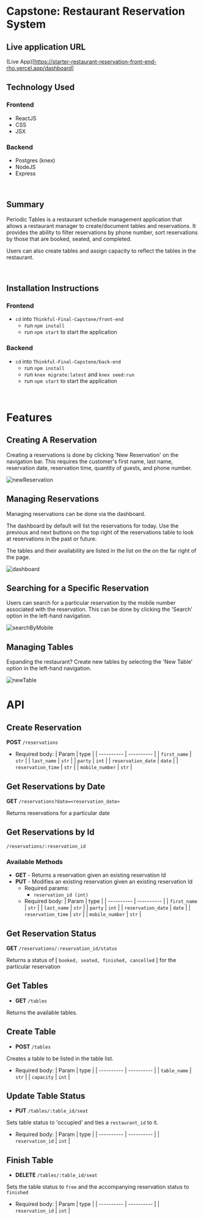 # Capstone: Restaurant Reservation System

## Live application URL
(Live App)[https://starter-restaurant-reservation-front-end-rho.vercel.app/dashboard]

## Technology Used
### Frontend
- ReactJS
- CSS
- JSX

### Backend
- Postgres (knex)
- NodeJS
- Express

<br>

## Summary
Periodic Tables is a restaurant schedule management application that allows a restaurant manager to create/document tables and reservations. It provides the ability to filter reservations by phone number, sort reservations by those that are booked, seated, and completed.

Users can also create tables and assign capacity to reflect the tables in the restaurant.

<br>

## Installation Instructions

### Frontend
- `cd` into `Thinkful-Final-Capstone/front-end`
  - run `npm install`
  - run `npm start` to start the application

### Backend
- `cd` into `Thinkful-Final-Capstone/back-end`
  - run `npm install`
  - run `knex migrate:latest` and `knex seed:run`
  - run `npm start` to start the application

<br>

# Features

## Creating A Reservation
Creating a reservations is done by clicking 'New Reservation' on the navigation bar. This requires the customer's first name, last name, reservation date, reservation time, quantity of guests, and phone number.

![newReservation](https://github.com/SamuelJSherman/starter-restaurant-reservation/blob/main/images/newres.png)


## Managing Reservations
Managing reservations can be done via the dashboard.

The dashboard by default will list the reservations for today. Use the previous and next buttons on the top right of the reservations table to look at reservations in the past or future.

The tables and their availability are listed in the list on the on the far right of the page.

![dashboard](https://github.com/SamuelJSherman/starter-restaurant-reservation/blob/main/images/dashboard.png)

## Searching for a Specific Reservation
Users can search for a particular reservation by the mobile number associated with the reservation. This can be done by clicking the 'Search' option in the left-hand navigation.

![searchByMobile](https://github.com/SamuelJSherman/starter-restaurant-reservation/blob/main/images/search.png)

## Managing Tables
Expanding the restaurant? Create new tables by selecting the 'New Table' option in the left-hand navigation.

![newTable](https://github.com/SamuelJSherman/starter-restaurant-reservation/blob/main/images/tableres.png)


# API

## Create Reservation
**POST** `/reservations`
  - Required body:
    | Param      |  type     |
    | ---------- | ---------- |
    | `first_name` | `str` |
    | `last_name` | `str` |
    | `party` | `int` |
    | `reservation_date` | `date` |
    | `reservation_time` | `str` |
    | `mobile_number` | `str` |




## Get Reservations by Date
**GET** `/reservations?date=<reservation_date>`

Returns reservations for a particular date



## Get Reservations by Id
 `/reservations/:reservation_id`

### Available Methods
- **GET** - Returns a reservation given an existing reservation Id
- **PUT** - Modifies an existing reservation given an existing reservation Id
  - Required params:
    - `reservation_id (int)`
  - Required body:
    | Param      |  type     |
    | ---------- | ---------- |
    | `first_name` | `str` |
    | `last_name` | `str` |
    | `party` | `int` |
    | `reservation_date` | `date` |
    | `reservation_time` | `str` |
    | `mobile_number` | `str` |



## Get Reservation Status
**GET** `/reservations/:reservation_id/status`

Returns a status of [ `booked, seated, finished, cancelled` ] for the particular reservation



## Get Tables
- **GET** `/tables`

Returns the available tables.



## Create Table
- **POST** `/tables`

Creates a table to be listed in the table list.

 - Required body:
    | Param      |  type     |
    | ---------- | ---------- |
    | `table_name` | `str` |
    | `capacity` | `int` |



## Update Table Status
- **PUT** `/tables/:table_id/seat`

Sets table status to 'occupied' and ties a `restaurant_id` to it.

 - Required body:
    | Param      |  type     |
    | ---------- | ---------- |
    | `reservation_id` | `int` |



## Finish Table
- **DELETE** `/tables/:table_id/seat`

Sets the table status to `free` and the accompanying reservation status to `finished`
 - Required body:
    | Param      |  type     |
    | ---------- | ---------- |
    | `reservation_id` | `int` |
